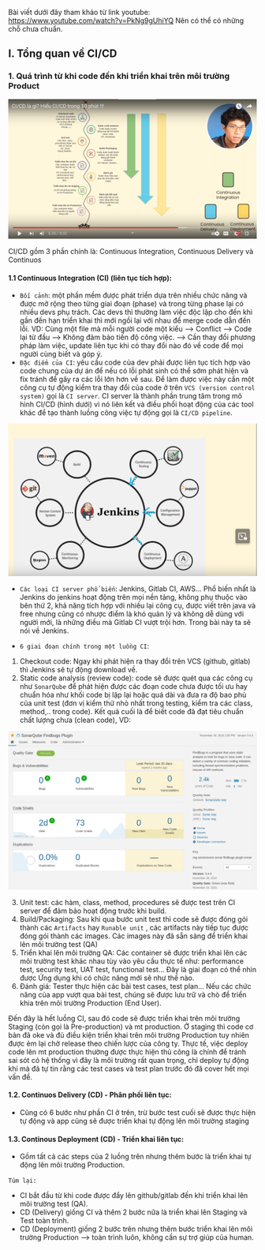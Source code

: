 Bài viết dưới đây tham khảo từ link youtube: https://www.youtube.com/watch?v=PkNg9gUhiYQ
Nên có thể có những chỗ chưa chuẩn.

## I. Tổng quan về CI/CD

### 1. Quá trình từ khi code đến khi triển khai trên môi trường Product

![cicd1](../img/cicd1.PNG)

CI/CD gồm 3 phần chính là: Continuous Integration, Continuous Delivery và Continuos
#### 1.1 Continuous Integration (CI) (liên tục tích hợp): 
+ `Bối cảnh`: một phần mềm được phát triển dựa trên nhiều chức năng và được mở rộng theo từng giai đoạn (phase) và trong từng phase lại có nhiều devs phụ trách. Các devs thì thường làm việc độc lập cho đến khi gần đến hạn triển khai thì mới ngồi lại với nhau để merge code dẫn đến lỗi. VD: Cùng một file mà mỗi người code một kiểu --> Conflict --> Code lại từ đầu --> Không đảm bảo tiến độ công việc.
--> Cần thay đổi phương pháp làm việc, update liên tục khi có thay đổi nào đó về code để mọi người cùng biết và góp ý.
+ `Đặc điểm của CI`: yêu cầu code của dev phải được liên tục tích hợp vào code chung của dự án để nếu có lỗi phát sinh có thể sớm phát hiện và fix tránh để gây ra các lỗi lớn hơn về sau. Để làm được việc này cần một công cụ tự động kiểm tra thay đổi của code ở trên `VCS (version control system)` gọi là `CI server`. CI server là thành phần trung tâm trong mô hình CI/CD (hình dưới) vì nó liên kết và điều phối hoạt động của các tool khác để tạo thành luồng công việc tự động gọi là `CI/CD pipeline`. 

![cicd2](../img/cicd2.PNG)

+ `Các loại CI server phổ biến`: Jenkins, Gitlab CI, AWS... Phổ biến nhất là Jenkins do jenkins hoạt động trên mọi nền tảng, không phụ thuộc vào bên thứ 2, khả năng tích hợp với nhiều lại công cụ, được viết trên java và free nhưng cũng có nhược điểm là khó quản lý và không dễ dùng với người mới, là những điều mà Gitlab CI vượt trội hơn. Trong bài này ta sẽ nói về Jenkins.

+ `6 giai đoạn chính trong một luồng CI`:
1. Checkout code: Ngay khi phát hiện ra thay đổi trên VCS (github, gitlab) thì Jenkins sẽ tự động download về.
2. Static code analysis (review code): code sẽ được quét qua các công cụ như `SonarQube` để phát hiện được các đoạn code chưa được tối ưu hay chuẩn hóa như khối code bị lặp lại hoặc quá dài và đưa ra độ bao phủ của unit test (đơn vị kiểm thử nhỏ nhất trong testing, kiểm tra các class, method,.. trong code). Kết quả cuối là để biết code đã đạt tiêu chuẩn chất lượng chưa (clean code), VD:

![cicd3](../img/cicd3.png)

3. Unit test: các hàm, class, method, procedures sẽ được test trên CI server để đảm bảo hoạt động trước khi build.
4. Build/Packaging: Sau khi qua bước unit test thì code sẽ được đóng gói thành các `Artifacts` hay `Runable unit` , các artifacts này tiếp tục được đóng gói thành các images. Các images này đã sẵn sàng để triển khai lên môi trường test (QA)
5. Triển khai lên môi trường QA: Các container sẽ được triển khai lên các môi trường test khác nhau tùy vào yêu cầu thực tế như: performance test, security test, UAT test, functional test... Đây là giai đoạn có thể nhìn được Ứng dụng khi có chức năng mới sẽ như thế nào.
6. Đánh giá: Tester thực hiện các bài test cases, test plan... Nếu các chức năng của app vượt qua bài test, chúng sẽ được lưu trữ và chò để triển khia trên môi trường Production (End User).

Đến đây là hết luồng CI, sau đó code sẽ được triển khai trên môi trường Staging (còn gọi là Pre-production) và mt production. Ở staging thì code cơ bản đã oke và đủ điều kiện triển khai trên môi trường Production tuy nhiên được ẻm lại chờ release theo chiến lược của công ty. Thực tế, việc deploy code lên mt production thường được thực hiện thủ công là chính để tránh sai sót có hệ thống vì đây là môi trường rất quan trọng, chỉ deploy tự động khi mà đã tự tin rằng các test cases và test plan trước đó đã cover hết mọi vấn đề.

#### 1.2. Continuos Delivery (CD) - Phân phối liên tục:
+ Cũng có 6 bước như phần CI ở trên, trừ bước test cuối sẽ được thực hiện tự động và app cũng sẽ được triển khai tự động lên môi trường staging

#### 1.3. Continous Deployment (CD) - Triển khai liên tục:
+ Gồm tất cả các steps của 2 luồng trên nhưng thêm bước là triển khai tự động lên môi trường Production.

`Túm lại:`
- CI bắt đầu từ khi code được đẩy lên github/gitlab đến khi triển khai lên môi trường test (QA).
- CD (Delivery) giống CI và thêm 2 bước nữa là triển khai lên Staging và Test toàn trình.
- CD (Deployment) giống 2 bước trên nhưng thêm bước triển khai lên môi trường Production --> toàn trình luôn, không cần sự trợ giúp của human.
 